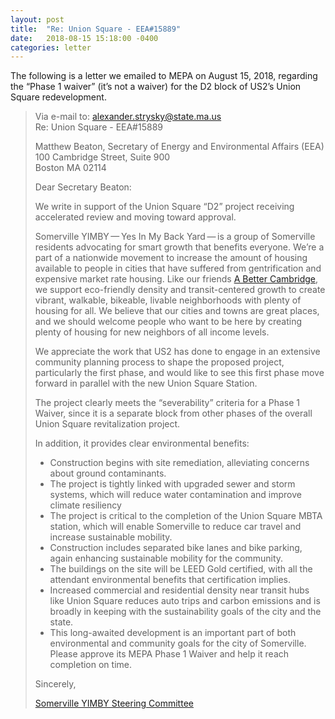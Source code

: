 ```yaml
---
layout: post
title:  "Re: Union Square - EEA#15889"
date:   2018-08-15 15:18:00 -0400
categories: letter
---
```

The following is a letter we emailed to MEPA on <time datetime="2018-08-15T15:18-04:00">August 15, 2018</time>, regarding the “Phase 1 waiver” (it’s not a waiver) for the D2 block of US2’s Union Square redevelopment.

> Via e-mail to: alexander.strysky@state.ma.us<br>
> Re: Union Square - EEA#15889
>
> Matthew Beaton, Secretary of Energy and Environmental Affairs (EEA)<br>
> 100 Cambridge Street, Suite 900<br>
> Boston MA 02114
>
> Dear Secretary Beaton:
>
> We write in support of the Union Square “D2” project receiving accelerated review and moving toward approval.
>
> Somerville YIMBY — Yes In My Back Yard — is a group of Somerville residents advocating for smart growth that benefits everyone. We’re a part of a nationwide movement to increase the amount of housing available to people in cities that have suffered from gentrification and expensive market rate housing. Like our friends [A Better Cambridge](http://abettercambridge.org), we support eco-friendly density and transit-centered growth to create vibrant, walkable, bikeable, livable neighborhoods with plenty of housing for all. We believe that our cities and towns are great places, and we should welcome people who want to be here by creating plenty of housing for new neighbors of all income levels.
>
> We appreciate the work that US2 has done to engage in an extensive community planning process to shape the proposed project, particularly the first phase, and would like to see this first phase move forward in parallel with the new Union Square Station.
>
> The project clearly meets the “severability” criteria for a Phase 1 Waiver, since it is a separate block from other phases of the overall Union Square revitalization project.
>
> In addition, it provides clear environmental benefits:
>
> * Construction begins with site remediation, alleviating concerns about ground contaminants.
> * The project is tightly linked with upgraded sewer and storm systems, which will reduce water contamination and improve climate resiliency
> * The project is critical to the completion of the Union Square MBTA station, which will enable Somerville to reduce car travel and increase sustainable mobility.
> * Construction includes separated bike lanes and bike parking, again enhancing sustainable mobility for the community.
> * The buildings on the site will be LEED Gold certified, with all the attendant environmental benefits that certification implies.
> * Increased commercial and residential density near transit hubs like Union Square reduces auto trips and carbon emissions and is broadly in keeping with the sustainability goals of the city and the state.
> * This long-awaited development is an important part of both environmental and community goals for the city of Somerville. Please approve its MEPA Phase 1 Waiver and help it reach completion on time.
>
> Sincerely,
>
> [Somerville YIMBY Steering Committee](https://somervilleyimby.org/who-are-we/)

